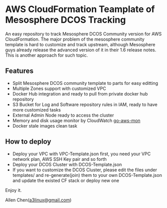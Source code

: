 AWS CloudFormation Teamplate of Mesosphere DCOS Tracking
=================================================================

An easy repository to track Mesosphere DCOS Community version for AWS CloudFormation. The major problem of the mesosphere community template is hard to customize and track upstream, although Mesosphere guys already release the advanced version of it in their 1.6 release notes. This is another approach for such topic.

## Features

* Split Mesosphere DCOS community template to parts for easy editting
* Multiple Zones support with customized VPC
* Docker Hub integration and ready to pull from private docker hub repository
* S3 Bucket for Log and Software repository rules in IAM, ready to have more customized tasks
* External Admin Node ready to access the cluster
* Memory and disk usage monitor by CloudWatch [go-aws-mon](https://github.com/a3linux/go-aws-mon)
* Docker stale images clean task

## How to deploy

* Deploy your VPC with VPC-Template.json first, you need your VPC network plan, AWS SSH Key pair and so forth
* Deploy your DCOS Cluster with DCOS-Template.json
* If you want to customize the DCOS Cluster, please edit the files under templates/ and re-generate(join) them to your own DCOS-Template.json and update the existed CF stack or deploy new one

Enjoy it.

Allen Chen(a3linux@gmail.com)
